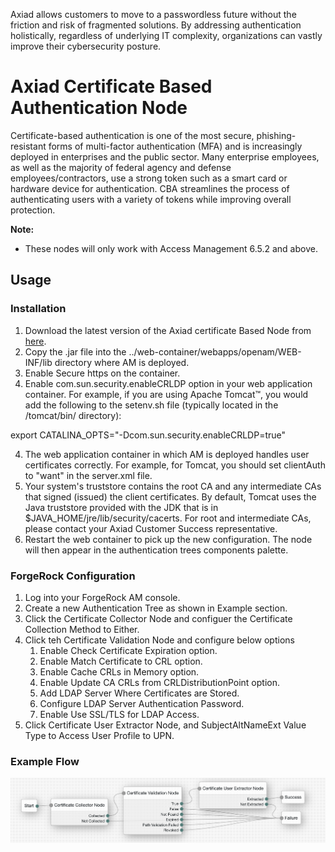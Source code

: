 Axiad allows customers to move to a passwordless future without the friction and risk of fragmented solutions. By addressing authentication holistically, regardless of underlying IT complexity, organizations can vastly improve their cybersecurity posture.

# **Axiad Certificate Based Authentication Node**

Certificate-based authentication is one of the most secure, phishing-resistant forms of multi-factor authentication (MFA) and is increasingly deployed in enterprises and the public sector. Many enterprise employees, as well as the majority of federal agency and defense employees/contractors, use a strong token such as a smart card or hardware device for authentication. CBA streamlines the process of authenticating users with a variety of tokens while improving overall protection.

**Note:** 
* These nodes will only work with Access Management 6.5.2 and above.

## Usage

### Installation

1. Download the latest version of the Axiad certificate Based Node from [here](https://github.com/ForgeRock/axiad/tree/main/jar/).
2. Copy the .jar file into the ../web-container/webapps/openam/WEB-INF/lib directory where AM is deployed.
3. Enable Secure https on the container.
4. Enable com.sun.security.enableCRLDP option in your web application container. For example, if you are using Apache Tomcat™, you would add the following to the setenv.sh file (typically located in the /tomcat/bin/ directory):

export CATALINA_OPTS="-Dcom.sun.security.enableCRLDP=true"

4. The web application container in which AM is deployed handles user certificates correctly. For example, for Tomcat, you should set clientAuth to "want" in the server.xml file.
5. Your system's truststore contains the root CA and any intermediate CAs that signed (issued) the client certificates. By default, Tomcat uses the Java truststore provided with the JDK that is in $JAVA_HOME/jre/lib/security/cacerts. For root and intermediate CAs, please contact your Axiad Customer Success representative.
3. Restart the web container to pick up the new configuration. The node will then appear in the authentication trees components palette.

### ForgeRock Configuration
1. Log into your ForgeRock AM console.
2. Create a new Authentication Tree as shown in Example section.
3. Click the Certificate Collector Node and configuer the Certificate Collection Method to Either.
4. Click teh Certificate Validation Node and configure below options
   1. Enable Check Certificate Expiration option.
   2. Enable Match Certificate to CRL option.
   3. Enable Cache CRLs in Memory option.
   4. Enable Update CA CRLs from CRLDistributionPoint option.
   5. Add LDAP Server Where Certificates are Stored.
   6. Configure LDAP Server Authentication Password.
   7. Enable Use SSL/TLS for LDAP Access.
5. Click Certificate User Extractor Node, and SubjectAltNameExt Value Type to Access User Profile to UPN.


 ### Example Flow

 ![Certificate_Flow](./images/certificate_flow.png)